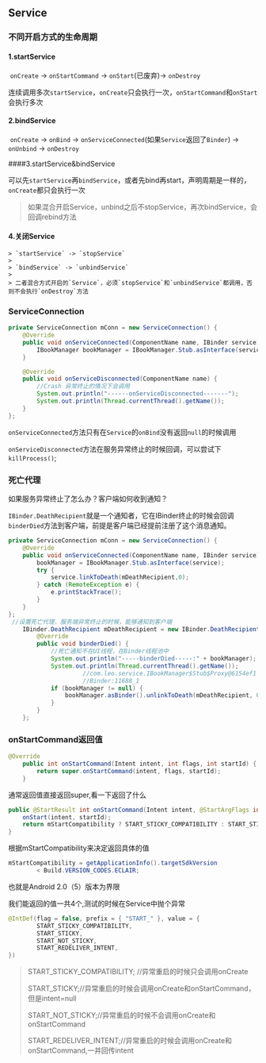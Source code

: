 

## Service



### 不同开启方式的生命周期

#### 1.startService

​	`onCreate` -> `onStartCommand` -> `onStart`(已废弃)-> `onDestroy`

连续调用多次`startService`，`onCreate`只会执行一次，`onStartCommand`和`onStart`会执行多次

#### 2.bindService

​	`onCreate` -> `onBind` -> `onServiceConnected`(如果`Service`返回了`Binder`) -> `onUnbind` -> `onDestroy`

####3.startService&bindService

​	可以先`startService`再`bindService`，或者先bind再start，声明周期是一样的，`onCreate`都只会执行一次

> 如果混合开启Service，unbind之后不stopService，再次bindService，会回调rebind方法

#### 4.关闭Service

	> `startService` -> `stopService`
	>
	> `bindService` -> `unbindService`
	>
	> 二者混合方式开启的`Service`，必须`stopService`和`unbindService`都调用，否则不会执行`onDestroy`方法



### ServiceConnection

```java
private ServiceConnection mConn = new ServiceConnection() {
    @Override
    public void onServiceConnected(ComponentName name, IBinder service) {
        IBookManager bookManager = IBookManager.Stub.asInterface(service);
    }

    @Override
    public void onServiceDisconnected(ComponentName name) {
        //Crash 异常终止的情况下会调用
        System.out.println("------onServiceDisconnected-------");
        System.out.println(Thread.currentThread().getName());
    }
};
```

`onServiceConnected`方法只有在`Service`的`onBind`没有返回`null`的时候调用

`onServiceDisconnected`方法在服务异常终止的时候回调，可以尝试下`killProcess()`;



### 死亡代理

如果服务异常终止了怎么办？客户端如何收到通知？

`IBinder.DeathRecipient`就是一个通知者，它在IBinder终止的时候会回调`binderDied`方法到客户端，前提是客户端已经提前注册了这个消息通知。

```java
private ServiceConnection mConn = new ServiceConnection() {
    @Override
    public void onServiceConnected(ComponentName name, IBinder service) {
        bookManager = IBookManager.Stub.asInterface(service);
        try {
            service.linkToDeath(mDeathRecipient,0);
        } catch (RemoteException e) {
            e.printStackTrace();
        }
    }
};
 //设置死亡代理，服务端异常终止的时候，能够通知到客户端
    IBinder.DeathRecipient mDeathRecipient = new IBinder.DeathRecipient() {
        @Override
        public void binderDied() {
            //死亡通知不在UI线程，在Binder线程池中
            System.out.println("-----binderDied-----:" + bookManager);
            System.out.println(Thread.currentThread().getName());
					 //com.leo.service.IBookManager$Stub$Proxy@6154ef1
					 //Binder:11688_1
            if (bookManager != null) {
                bookManager.asBinder().unlinkToDeath(mDeathRecipient, 0);
            }
        }
    };
```



### onStartCommand返回值

```java
@Override
    public int onStartCommand(Intent intent, int flags, int startId) {
        return super.onStartCommand(intent, flags, startId);
    }
```

通常返回值直接返回super,看一下返回了什么

```java
public @StartResult int onStartCommand(Intent intent, @StartArgFlags int flags, int startId) {
    onStart(intent, startId);
    return mStartCompatibility ? START_STICKY_COMPATIBILITY : START_STICKY;
}
```

根据mStartCompatibility来决定返回具体的值

```java
mStartCompatibility = getApplicationInfo().targetSdkVersion
        < Build.VERSION_CODES.ECLAIR;
```

也就是Android 2.0（5）版本为界限

我们能返回的值一共4个,测试的时候在Service中抛个异常

```java
@IntDef(flag = false, prefix = { "START_" }, value = {
        START_STICKY_COMPATIBILITY,
        START_STICKY,
        START_NOT_STICKY,
        START_REDELIVER_INTENT,
})
```

> START_STICKY_COMPATIBILITY; //异常重启的时候只会调用onCreate
>
> START_STICKY;//异常重启的时候会调用onCreate和onStartCommand，但是intent=null
>
> START_NOT_STICKY;//异常重启的时候不会调用onCreate和onStartCommand
>
> START_REDELIVER_INTENT;//异常重启的时候会调用onCreate和onStartCommand,一并回传intent